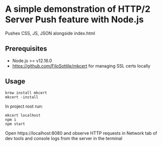 # A simple demonstration of HTTP/2 Server Push feature with Node.js
Pushes CSS, JS, JSON alongside index.html

## Prerequisites
- Node.js >= v12.16.0
- https://github.com/FiloSottile/mkcert for managing SSL certs locally

## Usage
```
brew install mkcert
mkcert -install
```

In project root run:
```
mkcert localhost
npm i
npm start
```
Open https://localhost:8080 and observe HTTP requests in Network tab of dev tools and console logs from the server in the terminal

